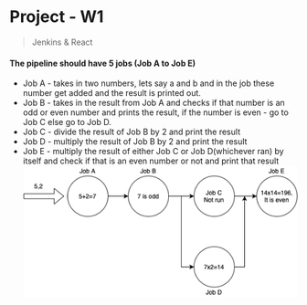 # Project - W1

>Jenkins & React

#### The pipeline should have 5 jobs (Job A to Job E)

- Job A - takes in two numbers, lets say a and b and in the job these number get added and the result is printed out.
- Job B - takes in the result from Job A and checks if that number is an odd or even number and prints the result, if the number is even - go to Job C else go to Job D.
- Job C - divide the result of Job B by 2 and print the result
- Job D - multiply the result of Job B by 2 and print the result
- Job E - multiply the result of either Job C or Job D(whichever ran) by itself and check if that is an even number or not and print that result
![pipeline diagram](https://github.com/alwaysiamkk/Internship/blob/main/Project/Week%2013/jenkins/jenkins%20-%20tasks.png)
